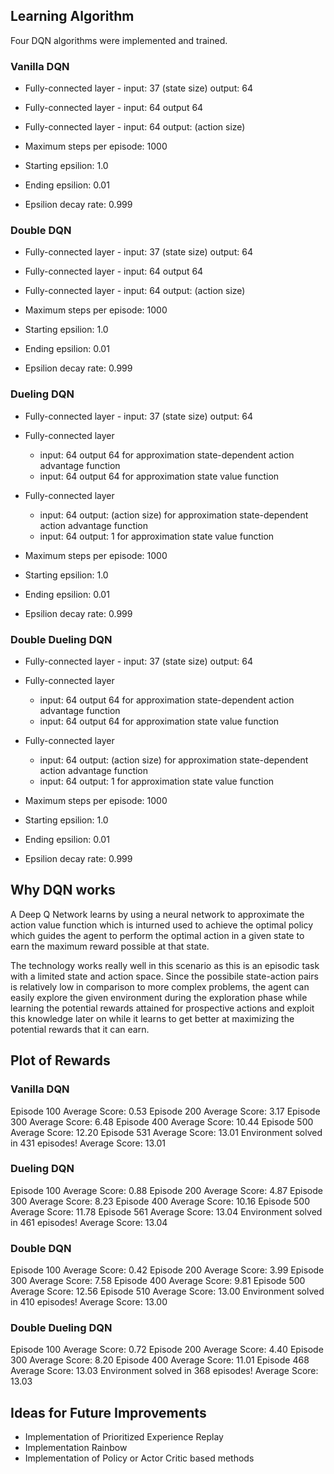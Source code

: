 ## Learning Algorithm
Four DQN algorithms were implemented and trained.

### Vanilla DQN

- Fully-connected layer - input: 37 (state size) output: 64
- Fully-connected layer - input: 64 output 64
- Fully-connected layer - input: 64 output: (action size)

- Maximum steps per episode: 1000
- Starting epsilion: 1.0
- Ending epsilion: 0.01
- Epsilion decay rate: 0.999

### Double DQN

- Fully-connected layer - input: 37 (state size) output: 64
- Fully-connected layer - input: 64 output 64
- Fully-connected layer - input: 64 output: (action size)

- Maximum steps per episode: 1000
- Starting epsilion: 1.0
- Ending epsilion: 0.01
- Epsilion decay rate: 0.999


### Dueling DQN

- Fully-connected layer - input: 37 (state size) output: 64

- Fully-connected layer
    - input: 64 output 64 for approximation state-dependent action advantage function
    - input: 64 output 64 for approximation state value function
- Fully-connected layer
    - input: 64 output: (action size)  for approximation state-dependent action advantage function
    - input: 64 output: 1  for approximation state value function

- Maximum steps per episode: 1000
- Starting epsilion: 1.0
- Ending epsilion: 0.01
- Epsilion decay rate: 0.999

### Double Dueling DQN

- Fully-connected layer - input: 37 (state size) output: 64

- Fully-connected layer
    - input: 64 output 64 for approximation state-dependent action advantage function
    - input: 64 output 64 for approximation state value function
- Fully-connected layer
    - input: 64 output: (action size)  for approximation state-dependent action advantage function
    - input: 64 output: 1  for approximation state value function

- Maximum steps per episode: 1000
- Starting epsilion: 1.0
- Ending epsilion: 0.01
- Epsilion decay rate: 0.999

## Why DQN works
A Deep Q Network learns by using a neural network to approximate the action value function which is inturned used to achieve the optimal policy which guides the agent to perform the optimal action in a given state to earn the maximum reward possible at that state. 

The technology works really well in this scenario as this is an episodic task with a limited state and action space. Since the possibile state-action pairs is relatively low in comparison to more complex problems, the agent can easily explore the given environment during the exploration phase while learning the potential rewards attained for prospective actions and exploit this knowledge later on while it learns to get better at maximizing the potential rewards that it can earn.


## Plot of Rewards
### Vanilla DQN
Episode 100	Average Score: 0.53
Episode 200	Average Score: 3.17
Episode 300	Average Score: 6.48
Episode 400	Average Score: 10.44
Episode 500	Average Score: 12.20
Episode 531	Average Score: 13.01
Environment solved in 431 episodes!	Average Score: 13.01

### Dueling DQN
Episode 100	Average Score: 0.88
Episode 200	Average Score: 4.87
Episode 300	Average Score: 8.23
Episode 400	Average Score: 10.16
Episode 500	Average Score: 11.78
Episode 561	Average Score: 13.04
Environment solved in 461 episodes!	Average Score: 13.04

### Double DQN
Episode 100	Average Score: 0.42
Episode 200	Average Score: 3.99
Episode 300	Average Score: 7.58
Episode 400	Average Score: 9.81
Episode 500	Average Score: 12.56
Episode 510	Average Score: 13.00
Environment solved in 410 episodes!	Average Score: 13.00

### Double Dueling DQN
Episode 100	Average Score: 0.72
Episode 200	Average Score: 4.40
Episode 300	Average Score: 8.20
Episode 400	Average Score: 11.01
Episode 468	Average Score: 13.03
Environment solved in 368 episodes!	Average Score: 13.03

## Ideas for Future Improvements
- Implementation of Prioritized Experience Replay
- Implementation Rainbow
- Implementation of Policy or Actor Critic based methods